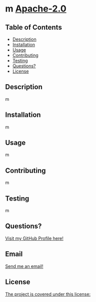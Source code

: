 # m [Apache-2.0](https://img.shields.io/badge/Apache-2.0-blue.svg)

## Table of Contents
* [Description](#description)
* [Installation](#installation)
* [Usage](#usage)
* [Contributing](#contributing)
* [Testing](#testing)
* [Questions?](#questions?)
* [License](#license)

## Description
m

## Installation
m

## Usage
m

## Contributing
m

## Testing
m

## Questions?
[Visit my GitHub Profile here!](https://github.com/m)

## Email
[Send me an email!](mailto:m)

## License
[The project is covered under this license:](https://choosealicense.com/licenses/Apache-2.0)
    
